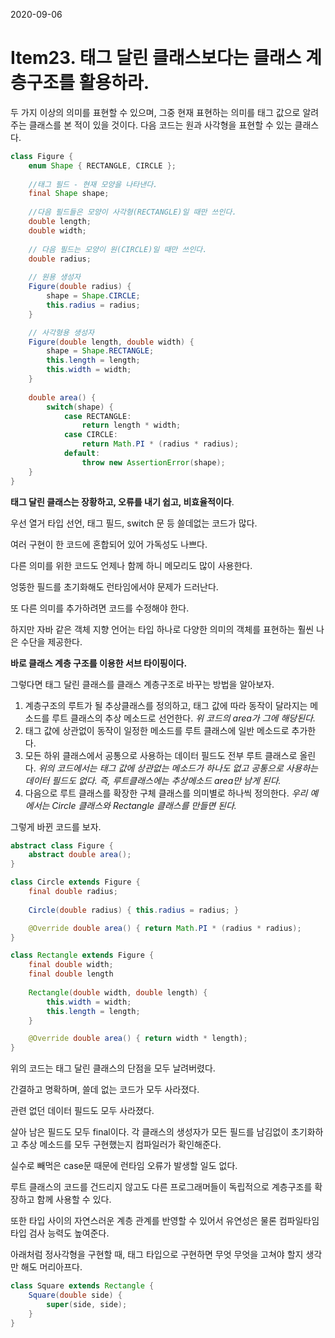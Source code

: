 2020-09-06

# Item23. 태그 달린 클래스보다는 클래스 계층구조를 활용하라.

두 가지 이상의 의미를 표현할 수 있으며, 그중 현재 표현하는 의미를 태그 값으로 알려주는 클래스를 본 적이 있을 것이다. 다음 코드는 원과 사각형을 표현할 수 있는 클래스다. 

```java
class Figure {
	enum Shape { RECTANGLE, CIRCLE };
	
	//태그 필드 - 현재 모양을 나타낸다.
	final Shape shape;
		
	//다음 필드들은 모양이 사각형(RECTANGLE)일 때만 쓰인다.
	double length;
	double width;
	
	// 다음 필드는 모양이 원(CIRCLE)일 때만 쓰인다. 
	double radius;
	
	// 원용 생성자
	Figure(double radius) {
		shape = Shape.CIRCLE;
		this.radius = radius;
	}

	// 사각형용 생성자
	Figure(double length, double width) {
		shape = Shape.RECTANGLE;
		this.length = length;
		this.width = width;
	}
	
	double area() {
		switch(shape) {
			case RECTANGLE:
				return length * width;
			case CIRCLE:
				return Math.PI * (radius * radius);
			default:
				throw new AssertionError(shape);
	}	
}
```

**태그 달린 클래스는 장황하고, 오류를 내기 쉽고, 비효율적이다**. 

우선 열거 타입 선언, 태그 필드, switch 문 등 쓸데없는 코드가 많다. 

여러 구현이 한 코드에 혼합되어 있어 가독성도 나쁘다. 

다른 의미를 위한 코드도 언제나 함께 하니 메모리도 많이 사용한다. 

엉뚱한 필드를 초기화해도 런타임에서야 문제가 드러난다.

또 다른 의미를 추가하려면 코드를 수정해야 한다. 

하지만 자바 같은 객체 지향 언어는 타입 하나로 다양한 의미의 객체를 표현하는 훨씬 나은 수단을 제공한다. 

**바로 클래스 계층 구조를 이용한 서브 타이핑이다.**

그렇다면 태그 달린 클래스를 클래스 계층구조로 바꾸는 방법을 알아보자. 

1. 계층구조의 루트가 될 추상클래스를 정의하고, 태그 값에 따라 동작이 달라지는 메소드를 루트 클래스의 추상 메소드로 선언한다. 
*위 코드의 area가 그에 해당된다.*
2. 태그 값에 상관없이 동작이 일정한 메소드를 루트 클래스에 일반 메소드로 추가한다. 
3. 모든 하위 클래스에서 공통으로 사용하는 데이터 필드도 전부 루트 클래스로 올린다. 
*위의 코드에서는 태그 값에 상관없는 메소드가 하나도 없고 공통으로 사용하는 데이터 필드도 없다.* 
*즉,  루트클래스에는 추상메소드 area만 남게 된다.*
4. 다음으로 루트 클래스를 확장한 구체 클래스를 의미별로 하나씩 정의한다. 
*우리 예에서는 Circle 클래스와 Rectangle 클래스를 만들면 된다.* 

그렇게 바뀐 코드를 보자. 

```java
abstract class Figure {
	abstract double area();
}

class Circle extends Figure {
	final double radius;
	
	Circle(double radius) { this.radius = radius; }

	@Override double area() { return Math.PI * (radius * radius);
}

class Rectangle extends Figure {
	final double width;
	final double length
	
	Rectangle(double width, double length) {
		this.width = width;
		this.length = length; 
	}

	@Override double area() { return width * length);
}
```

위의 코드는 태그 달린 클래스의 단점을 모두 날려버렸다. 

간결하고 명확하며, 쓸데 없는 코드가 모두 사라졌다.

관련 없던 데이터 필드도 모두 사라졌다. 

살아 남은 필드도 모두 final이다. 각 클래스의 생성자가 모든 필드를 남김없이 초기화하고 추상 메소드를 모두 구현했는지 컴파일러가 확인해준다. 

실수로 빼먹은 case문 때문에 런타임 오류가 발생할 일도 없다. 

루트 클래스의 코드를 건드리지 않고도 다른 프로그래머들이 독립적으로 계층구조를 확장하고 함께 사용할 수 있다. 

또한 타입 사이의 자연스러운 계층 관계를 반영할 수 있어서 유연성은 물론 컴파일타임 타입 검사 능력도 높여준다. 

아래처럼 정사각형을 구현할 때, 태그 타입으로 구현하면 무엇 무엇을 고쳐야 할지 생각만 해도 머리아프다.

```java
class Square extends Rectangle {
	Square(double side) {
		super(side, side);
	}
}
```